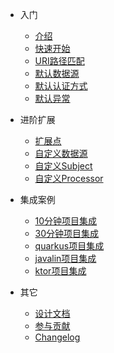 - 入门  
  - [介绍](README.md "introduce")
  - [快速开始](quickstart.md "quick start greatest")  
  - [URI路径匹配](path-match.md)  
  - [默认数据源](default-datasource.md)  
  - [默认认证方式](default-auth.md)
  - [默认异常](default-exception.md)  
  
- 进阶扩展
  - [扩展点](extend-point.md)
  - [自定义数据源](custom-datasource.md)
  - [自定义Subject](custom-subject.md)
  - [自定义Processor](custom-processor.md)

- 集成案例
  - [10分钟项目集成](sample-bootstrap.md)
  - [30分钟项目集成](sample-tom.md)
  - [quarkus项目集成](quarkus-sureness.md) 
  - [javalin项目集成](javalin-sureness.md)  
  - [ktor项目集成](ktor-sureness.md)     

- 其它
  - [设计文档](design.md)
  - [参与贡献](contributing.md)
  - [Changelog](https://github.com/tomsun28/sureness/releases ':ignore')

